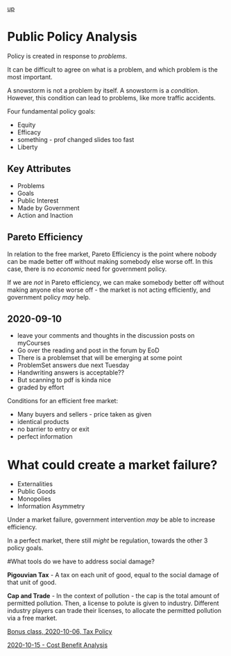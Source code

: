 [up](../../../index.md)

# Public Policy Analysis

Policy is created in response to *problems*.

It can be difficult to agree on what is a problem, and which problem is the most important.

A snowstorm is not a problem by itself. A snowstorm is a *condition*. However, this condition can lead to problems, like more traffic accidents.

Four fundamental policy goals:

- Equity
- Efficacy
- something - prof changed slides too fast
- Liberty

## Key Attributes

- Problems
- Goals
- Public Interest
- Made by Government
- Action and Inaction

## Pareto Efficiency

In relation to the free market, Pareto Efficiency is the point where nobody can be made better off without making somebody else worse off. In this case, there is no *economic* need for government policy.

If we are *not* in Pareto efficiency, we can make somebody better off without making anyone else worse off - the market is not acting efficiently, and government policy *may* help.

## 2020-09-10

- leave your comments and thoughts in the discussion posts on myCourses
- Go over the reading and post in the forum by EoD
- There is a problemset that will be emerging at some point
- ProblemSet answers due next Tuesday
- Handwriting answers is acceptable??
- But scanning to pdf is kinda nice
- graded by effort

Conditions for an efficient free market:

- Many buyers and sellers - price taken as given
- identical products
- no barrier to entry or exit
- perfect information

# What could create a market failure?

- Externalities
- Public Goods
- Monopolies
- Information Asymmetry

Under a market failure, government intervention *may* be able to increase efficiency.

In a perfect market, there still *might* be regulation, towards the other 3 policy goals.

#What tools do we have to address social damage?

**Pigouvian Tax** - A tax on each unit of good, equal to the social damage of that unit of good.

**Cap and Trade** - In the context of pollution - the cap is the total amount of permitted pollution. Then, a license to polute is given to industry. Different industry players can trade their licenses, to allocate the permitted pollution via a free market.

[Bonus class, 2020-10-06, Tax Policy](./tax.md)

[2020-10-15 - Cost Benefit Analysis](./cost_benefit.md)
